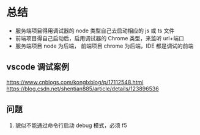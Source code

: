 # 总结

- 服务端项目得用调试器的 node 类型自己去启动相应的 js 或 ts 文件
- 前端项目得自己启动后，启用调试器的 Chrome 类型，来监听 url+端口
- 服务端项目 node 为后端， 前端项目 chrome 为后端，IDE 都是调试的前端

## vscode 调试案例

https://www.cnblogs.com/konglxblog/p/17112548.html
https://blog.csdn.net/shentian885/article/details/123896536

## 问题

1. 貌似不能通过命令行启动 debug 模式，必须 f5
